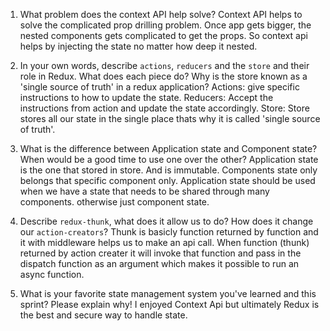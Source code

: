 1. What problem does the context API help solve?
Context API helps to solve the complicated prop drilling problem. Once app gets bigger, the nested components gets complicated to get the props. So context api helps by injecting the state no matter how deep it nested.

1. In your own words, describe `actions`, `reducers` and the `store` and their role in Redux. What does each piece do? Why is the store known as a 'single source of truth' in a redux application?
    Actions: give specific instructions to how to update the state.
  Reducers: Accept the instructions from action and update the state accordingly.
  Store: Store stores all our state in the single place thats why it is called 'single source of truth'.

1. What is the difference between Application state and Component state? When would be a good time to use one over the other?
    Application state is the one that stored in store. And is immutable. Components state only belongs that specific component only. Application state should be used when we have a state that needs to be shared through many components. otherwise just component state.

1. Describe `redux-thunk`, what does it allow us to do? How does it change our `action-creators`?
     Thunk is basicly function returned by function and it with middleware helps us to make an api call. When function (thunk) returned by action creater it will invoke that function and pass in the dispatch function as an argument which makes it possible to run an async  function.

1. What is your favorite state management system you've learned and this sprint? Please explain why!
      I enjoyed Context Api but ultimately Redux is the best and secure way to handle state.